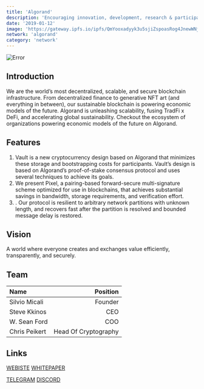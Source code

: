 ```yaml
---
title: 'Algorand'
description: 'Encouraging innovation, development, research & participation on the protocol'
date: '2019-01-12'
image: 'https://gateway.ipfs.io/ipfs/QmYooxadyyk3u5sjiZspoasRog4JnewWNjkeqY4TuJ8QnM'
network: 'algorand'
category: 'network'
---
```


![Error](https://gateway.ipfs.io/ipfs/QmbGQhak8Enf4bUnhKV8VoJAUydQea99vVWVVMVD4KnqHb)

## Introduction
We are the world’s most decentralized, scalable, and secure blockchain infrastructure. From decentralized finance to generative NFT art (and everything in between), our sustainable blockchain is powering economic models of the future. Algorand is unleashing scalability, fusing TradFi x DeFi, and accelerating global sustainability. Checkout the ecosystem of organizations powering economic models of the future on Algorand.

## Features
1. Vault is a new cryptocurrency design based on Algorand that minimizes these storage and bootstrapping costs for participants. Vault’s design is based on Algorand’s proof-of-stake consensus protocol and uses several techniques to achieve its goals.
2. We present Pixel, a pairing-based forward-secure multi-signature scheme optimized for use in blockchains, that achieves substantial savings in bandwidth, storage requirements, and verification effort. 
3. . Our protocol is resilient to arbitrary network partitions with unknown length, and recovers fast after the partition is resolved and bounded message delay is restored.

## Vision
A world where everyone creates and exchanges value efficiently, transparently, and securely.

## Team

| Name  |  Position |
|:---|---:|
|Silvio Micali  | Founder |
|Steve Kkinos| CEO |
|W. Sean Ford | COO|
|Chris Peikert | Head Of Cryptography|

## Links

[WEBISTE](https://www.algorand.com/)
[WHITEPAPER](https://www.algorand.com/technology/white-papers)

[TELEGRAM](https://t.me/AlgorandFoundation)
[DISCORD](https://twitter.com/AlgoFoundation)